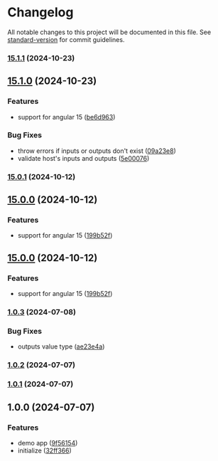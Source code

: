 # Changelog

All notable changes to this project will be documented in this file. See [standard-version](https://github.com/conventional-changelog/standard-version) for commit guidelines.

### [15.1.1](https://github.com/tuphan-27/ngx-lazy-directive/compare/v15.1.0...v15.1.1) (2024-10-23)

## [15.1.0](https://github.com/tuphan-27/ngx-lazy-directive/compare/v1.0.3...v15.1.0) (2024-10-23)


### Features

* support for angular 15 ([be6d963](https://github.com/tuphan-27/ngx-lazy-directive/commit/be6d96380536f27a6924ccbcd1f6619ed8a1fe10))


### Bug Fixes

* throw errors if inputs or outputs don't exist ([09a23e8](https://github.com/tuphan-27/ngx-lazy-directive/commit/09a23e8cf614eaf691fc2505666db4102a209747))
* validate host's inputs and outputs ([5e00076](https://github.com/tuphan-27/ngx-lazy-directive/commit/5e00076ace4d647fb3cd126cd95e1bc6987ceb4d))

### [15.0.1](https://github.com/tuphan-27/ngx-lazy-directive/compare/v15.0.0...v15.0.1) (2024-10-12)

## [15.0.0](https://github.com/tuphan-27/ngx-lazy-directive/compare/v1.0.3...v15.0.0) (2024-10-12)


### Features

* support for angular 15 ([199b52f](https://github.com/tuphan-27/ngx-lazy-directive/commit/199b52fd56c0d1ad1f5786d799cd1bf802c7a198))

## [15.0.0](https://github.com/tuphan-27/ngx-lazy-directive/compare/v1.0.3...v15.0.0) (2024-10-12)


### Features

* support for angular 15 ([199b52f](https://github.com/tuphan-27/ngx-lazy-directive/commit/199b52fd56c0d1ad1f5786d799cd1bf802c7a198))

### [1.0.3](https://github.com/tuphan-27/ngx-lazy-directive/compare/v1.0.2...v1.0.3) (2024-07-08)


### Bug Fixes

* outputs value type ([ae23e4a](https://github.com/tuphan-27/ngx-lazy-directive/commit/ae23e4af38a2b3524c1b4b00c445ca8bf6e34edf))

### [1.0.2](https://github.com/tuphan-27/ngx-lazy-directive/compare/v1.0.1...v1.0.2) (2024-07-07)

### [1.0.1](https://github.com/tuphan-27/ngx-lazy-directive/compare/v1.0.0...v1.0.1) (2024-07-07)

## 1.0.0 (2024-07-07)


### Features

* demo app ([9f56154](https://github.com/tuphan-27/ngx-lazy-directive/commit/9f56154169bc1403af0c73e456cf651546620da2))
* initialize ([32ff366](https://github.com/tuphan-27/ngx-lazy-directive/commit/32ff3660c37a37e4c3f8f2dbd4d88730b73a0571))
